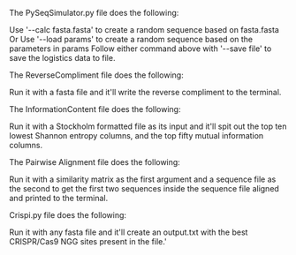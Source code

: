 The PySeqSimulator.py file does the following:

Use '--calc fasta.fasta' to create a random sequence based on fasta.fasta
Or Use '--load params' to create a random sequence based on the parameters in params
Follow either command above with '--save file' to save the logistics data to file.

The ReverseCompliment file does the following:

Run it with a fasta file and it'll write the reverse compliment to the terminal.

The InformationContent file does the following:

Run it with a Stockholm formatted file as its input and it'll spit out the top ten 
lowest Shannon entropy columns, and the top fifty mutual information columns.

The Pairwise Alignment file does the following:

Run it with a similarity matrix as the first argument and a sequence file as the second
to get the first two sequences inside the sequence file aligned and printed to the 
terminal.

Crispi.py file does the following:

Run it with any fasta file and it'll create an output.txt with the best CRISPR/Cas9 NGG sites
present in the file.'